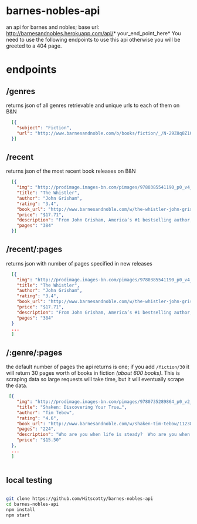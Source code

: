# barnes-nobles-api
an api for barnes and nobles; base url: http://barnesandnobles.herokuapp.com/api/* your_end_point_here*
You need to use the following endpoints to use this api otherwise you will be greeted to a 404 page.

# endpoints

## /genres
returns json of all genres retrievable and unique urls to each of them on B&N

```json
  [{
    "subject": "Fiction",
    "url": "http://www.barnesandnoble.com/b/books/fiction/_/N-29Z8q8Z10h8"
  }]
```

## /recent
returns json of the most recent book releases on B&N

```json
  [{
    "img": "http://prodimage.images-bn.com/pimages/9780385541190_p0_v4_s118x184.jpg",
    "title": "The Whistler",
    "author": "John Grisham",
    "rating": "3.4",
    "book_url": "http://www.barnesandnoble.com/w/the-whistler-john-grisham/1123556270?ean=9780385541190",
    "price": "$17.71",
    "description": "From John Grisham, America’s #1 bestselling author, comes the most electrifying novel of the year, a high-stakes thrill ride through the darkest corners of the Sunshine State.   We expect our judges to be honest and wise. Their integrity and impartiality are the bedrock of the entire judicial system. We trust them to ensure fair",
    "pages": "384"
  }]
```

## /recent/:pages
returns json with number of pages specified in new releases 

```json
  [{
    "img": "http://prodimage.images-bn.com/pimages/9780385541190_p0_v4_s118x184.jpg",
    "title": "The Whistler",
    "author": "John Grisham",
    "rating": "3.4",
    "book_url": "http://www.barnesandnoble.com/w/the-whistler-john-grisham/1123556270?ean=9780385541190",
    "price": "$17.71",
    "description": "From John Grisham, America’s #1 bestselling author, comes the most electrifying novel of the year, a high-stakes thrill ride through the darkest corners of the Sunshine State.   We expect our judges to be honest and wise. Their integrity and impartiality are the bedrock of the entire judicial system. We trust them to ensure fair",
    "pages": "384"
  }
  ... 
  ]
```
## /:genre/:pages
the default number of pages the api returns is one; if you add `/fiction/30` it will return 
30 pages worth of books in fiction *(about 600 books)*. This is scraping data so large requests will take time, but it will eventually scrape the data.

``` json
 [{
    "img": "http://prodimage.images-bn.com/pimages/9780735289864_p0_v2_s118x184.jpg",
    "title": "Shaken: Discovering Your True…",
    "author": "Tim Tebow",
    "rating": "4.6",
    "book_url": "http://www.barnesandnoble.com/w/shaken-tim-tebow/1123805734?ean=9780735289864",
    "pages": "224",
    "description": "Who are you when life is steady?  Who are you when storms come?   Most of us have been on the receiving end of rejection, a broken dream, or heartbreak. And while this is not an easy space to go through, when we are grounded in the truth, we can endure the tough times.   In this powerful book, Heisman Trophy winner",
    "price": "$15.50"
  },
  ...
  ]
 
```

## local testing

``` bash

git clone https://github.com/Hitscotty/barnes-nobles-api
cd barnes-nobles-api
npm install
npm start

```
